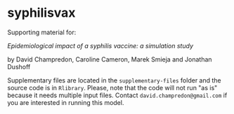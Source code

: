 # syphilisvax
Supporting material for: 

*Epidemiological impact of a syphilis vaccine: a simulation study*

by David Champredon, Caroline Cameron, Marek Smieja and  Jonathan Dushoff

Supplementary files are located in the `supplementary-files` folder and the source code is in `Rlibrary`. 
Please, note that the code will not run "as is" because it needs multiple input files. Contact `david.champredon@gmail.com` if you are interested in running this model.

